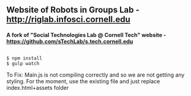 ## Website of Robots in Groups Lab - http://riglab.infosci.cornell.edu

#### A fork of "Social Technologies Lab @ Cornell Tech" website - https://github.com/sTechLab/s.tech.cornell.edu
##

```
$ npm install
$ gulp watch
```


To Fix:
Main.js is not compiling correctly and so we are not getting any styling. For the moment, use the existing file and just replace index.html+assets folder
